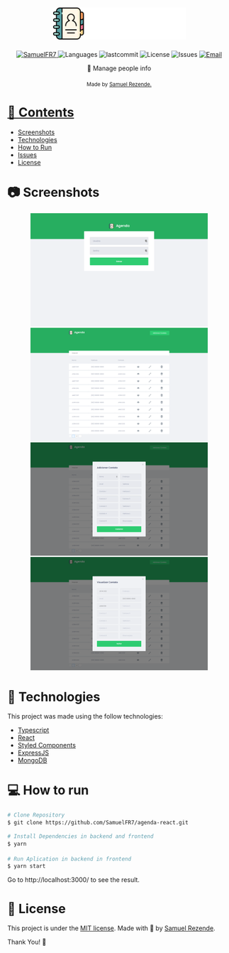 <h1 align="center">
    <img alt="Agenda" src=".github/readme/assets/logo.png" width="300" />
</h1>

<p align="center">
   <a href="https://www.linkedin.com/in/samuel-ferreira-rezende-7bbbba206/">
      <img alt="SamuelFR7" src="https://img.shields.io/badge/-SamuelFR7-27AE60?style=flat&logo=Linkedin&logoColor=white" />
   </a>
  <img alt="Languages" src="https://img.shields.io/github/languages/count/SamuelFR7/agenda-react?color=%23527AE60" />
  <img alt="lastcommit" src="https://img.shields.io/github/last-commit/SamuelFR7/agenda-react?color=%23527AE60" />
  <img alt="License" src="https://img.shields.io/github/license/SamuelFR7/agenda-react?color=%23527AE60" />
  <img alt="Issues" src="https://img.shields.io/github/issues/SamuelFR7/agenda-react?color=%23527AE60">
  <a href="mailto:samuelferreirarezende@gmail.com">
   <img alt="Email" src="https://img.shields.io/badge/-samuelferreirarezende%40gmail.com-%23527AE60" />
  </a>
</p>

<p align="center">
  📗 Manage people info
</p>

<div align="center">
  <sub> Made by
    <a href="https://github.com/SamuelFR7">Samuel Rezende.
  </sub>
</div>


# 📌 Contents

* [Screenshots](#camera-screenshot) 
* [Technologies](#rocket-technologies) 
* [How to Run](#computer-how-to-run)
* [Issues](#bug-issues)
* [License](#page_facing_up-license)

# :camera: Screenshots
<div align="center">
   <img src="./.github/readme/assets/screen1.png" width="400px">
   <img src="./.github/readme/assets/screen2.png" width="400px">
   <img src="./.github/readme/assets/screen3.png" width="400px">
   <img src="./.github/readme/assets/screen4.png" width="400px">
</div>

# :rocket: Technologies
This project was made using the follow technologies:

* [Typescript](https://www.typescriptlang.org/)      
* [React](https://reactjs.org/)      
* [Styled Components](https://styled-components.com/)
* [ExpressJS](https://expressjs.com/)
* [MongoDB](https://www.mongodb.com)

# :computer: How to run

```bash
# Clone Repository
$ git clone https://github.com/SamuelFR7/agenda-react.git
```

```bash
# Install Dependencies in backend and frontend
$ yarn

# Run Aplication in backend in frontend
$ yarn start
```
Go to http://localhost:3000/ to see the result.

# :page_facing_up: License

This project is under the [MIT license](./LICENSE).
Made with 💖 by [Samuel Rezende](https://www.linkedin.com/in/samuel-ferreira-rezende-7bbbba206/). 

Thank You! 🚀